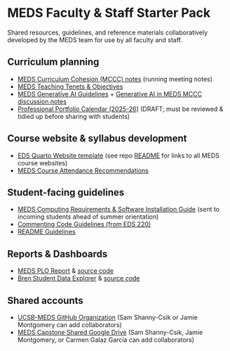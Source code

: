 # MEDS Faculty & Staff Starter Pack

Shared resources, guidelines, and reference materials collaboratively developed by the MEDS team for use by all faculty and staff.

## Curriculum planning

- [MEDS Curriculum Cohesion (MCCC) notes](https://docs.google.com/document/d/1_fzgUF-JUvjcI8w3OfR50FilHEMgI44k-aJcqPMJQVM/edit?tab=t.0) (running meeting notes)
- [MEDS Teaching Tenets & Objectives](https://docs.google.com/document/d/1950FEdqtBu3XFcea-FB6duLVU9eNtiBn5Zzokxlnthc/edit?tab=t.0#heading=h.o3q7p4hxhnic)
- [MEDS Generative AI Guidelines](https://docs.google.com/document/d/1zS2feiWGEmw6-slkl1IATRmA85172mCo4RyHYz8fSd4/edit?tab=t.0) + [Generative AI in MEDS MCCC discussion notes](https://docs.google.com/document/d/1b8nKdmAiwmfZTDSQbOLQFK8hBoK57mQSx9hpRoJg4MQ/edit?tab=t.0#heading=h.6tb9yf48k23)
- [Professional Portfolio Calendar (2025-26)](https://docs.google.com/spreadsheets/d/1qYI7bnL46YCzzFn2NAh-plCFR2l8TsU4SaJzQQJHuKU/edit?gid=789665699#gid=789665699) (DRAFT; must be reviewed & tidied up before sharing with students)

## Course website & syllabus development

- [EDS Quarto Website template](https://github.com/UCSB-MEDS/EDS-website-template) (see repo [README](https://github.com/UCSB-MEDS/EDS-website-template?tab=readme-ov-file#an-optional-eds-course-website-template) for links to all MEDS course websites)
- [MEDS Course Attendance Recommendations](https://docs.google.com/document/d/1ewQdgkAPluPrW78rbHt6nPm5w5JSCu_I9__XM9Ksdjs/edit?tab=t.0#heading=h.zafksxm7fdqm)

## Student-facing guidelines
- [MEDS Computing Requirements & Software Installation Guide](https://ucsb-meds.github.io/MEDS-installation-guide/) (sent to incoming students ahead of summer orientation)
- [Commenting Code Guidelines (from EDS 220)](https://meds-eds-220.github.io/MEDS-eds-220-course/book/appendices/comments-guidelines.html)
- [README Guidelines](https://ucsb-meds.github.io/README-guidelines/)

## Reports & Dashboards
- [MEDS PLO Report](https://ucsb-meds.github.io/MEDS-PLO/) & [source code](https://github.com/UCSB-MEDS/MEDS-PLO)
- [Bren Student Data Explorer](https://shinyapps.bren.ucsb.edu/student-data-explorer/) & [source code](https://github.com/UCSB-MEDS/shiny-dashboard)

## Shared accounts
- [UCSB-MEDS GitHub Organization](https://github.com/UCSB-MEDS) (Sam Shanny-Csik or Jamie Montgomery can add collaborators)
- [MEDS Capstone Shared Google Drive](https://drive.google.com/drive/u/0/folders/0AF5r-wdIP3vnUk9PVA) (Sam Shanny-Csik, Jamie Montgomery, or Carmen Galaz García can add collaborators)
